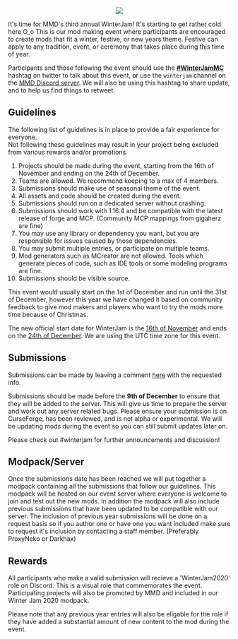 <p align="center"> 
<img src="https://cdn.discordapp.com/attachments/463961352432517123/516812016980066307/winter-jam-header-2018.gif">
</p>

It's time for MMD's third annual WinterJam! It's starting to get rather cold here O_o This is our mod making event where participants are encouraged to create mods that fit a winter, festive, or new years theme. Festive can apply to any tradition, event, or ceremony that takes place during this time of year.

Participants and those following the event should use the [**#WinterJamMC**](https://twitter.com/search?q=%23winterjammc&src=typd) hashtag on twitter to talk about this event, or use the ``winterjam`` channel on the [MMD Discord server](https://discord.mcmoddev.com). We will also be using this hashtag to share update, and to help us find things to retweet.

## Guidelines
The following list of guidelines is in place to provide a fair experience for everyone.  
Not following these guidelines may result in your project being excluded from various rewards and/or promotions.

1. Projects should be made during the event, starting from the 16th of November and ending on the 24th of December.
2. Teams are allowed. We recommend keeping to a max of 4 members.
3. Submissions should make use of seasonal theme of the event.
4. All assets and code should be created during the event.
5. Submissions should run on a dedicated server without crashing.
6. Submissions should work with 1.16.4 and be compatible with the latest release of forge and MCP. (Community MCP mappings from gigaherz are fine)
7. You may use any library or dependency you want, but you are responsible for issues caused by those dependencies.
8. You may submit multiple entries, or participate on multiple teams.
9. Mod generators such as MCreator are not allowed. Tools which generate pieces of code, such as IDE tools or some modeling programs are fine.
10. Submissions should be visible source.

This event would usually start on the 1st of December and run until the 31st of December, however this year we have changed it based on community feedback to give mod makers and players who want to try the mods more time because of Christmas.

The new official start date for WinterJam is the [16th of November](https://www.timeanddate.com/worldclock/fixedtime.html?msg=MMD+WinterJam+2020+Start+Date&iso=20201116T00&p1=%3A) and ends on the [24th of December](https://www.timeanddate.com/worldclock/fixedtime.html?msg=MMD+WinterJam+2020+End+Date&iso=20201224T00&p1=%3A). We are using the UTC time zone for this event.

## Submissions
Submissions can be made by leaving a comment [here](https://gist.github.com/ProxyNeko/) with the requested info.

Submissions should be made before the **9th of December** to ensure that they will be added to the server. This will give us time to prepare the server and work out any server related bugs. Please ensure your submission is on CurseForge, has been reviewed, and is not alpha or experimental. We will be updating mods during the event so you can still submit updates later on.

Please check out #winterjam for further announcements and discussion!  

## Modpack/Server
Once the submissions date has been reached we will put together a modpack containing all the submissions that follow our guidelines. This modpack will be hosted on our event server where everyone is welcome to join and test out the new mods. In addition the modpack will also include previous submissions that have been updated to be compatible with our server. The inclusion of previous year submissions will be done on a request basis so if you author one or have one you want included make sure to request it's inclusion by contacting a staff member. (Preferably ProxyNeko or Darkhax)  

## Rewards
All participants who make a valid submission will recieve a 'WinterJam2020' role on Discord. This is a visual role that commemorates the event. Participating projects will also be promoted by MMD and included in our Winter Jam 2020 modpack.

Please note that any previous year entries will also be eligable for the role if they have added a substantial amount of new content to the mod during the event.
